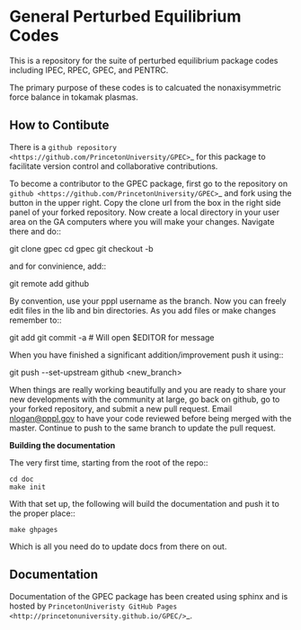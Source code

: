 General Perturbed Equilibrium Codes
===================================

This is a repository for the suite of perturbed equilibrium package codes including IPEC, RPEC, GPEC, and PENTRC.

The primary purpose of these codes is to calcuated the nonaxisymmetric force balance in tokamak plasmas.


How to Contibute
-----------------

There is a `github repository <https://github.com/PrincetonUniversity/GPEC>`_ for this package to facilitate version control and collaborative contributions.

To become a contributor to the GPEC package, first go to the repository on `github <https://github.com/PrincetonUniversity/GPEC>`_ and fork using the button in the upper right. Copy the clone url from the box in the right side panel of your forked repository. Now create a local directory in your user area on the GA computers where you will make your changes. Navigate there and do::

   git clone <copied-url-from-github-fork> gpec
   cd gpec
   git checkout -b <new-branch>

and for convinience, add::

   git remote add github <copied-url-from-github-fork>

By convention, use your pppl username as the branch. Now you can freely edit files in the lib and bin directories. As you add files or make changes remember to::

   git add <new-file>
   git commit -a # Will open $EDITOR for message

When you have finished a significant addition/improvement push it using::

   git push --set-upstream github <new_branch>
   
When things are really working beautifully and you are ready to share your new developments with the community at large, go back on github, go to your forked repository, and submit a new pull request. Email nlogan@pppl.gov to have your code reviewed before being merged with the master. Continue to push to the same branch to update the pull request.

**Building the documentation**

The very first time, starting from the root of the repo::

    cd doc
    make init
    
With that set up, the following will build the documentation and push it to the proper place::

    make ghpages

Which is all you need do to update docs from there on out.

Documentation
-------------

Documentation of the GPEC package has been created using sphinx and is hosted by `PrincetonUniveristy GitHub Pages <http://princetonuniversity.github.io/GPEC/>`_.
